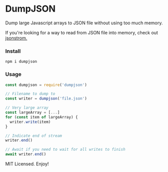# DumpJSON

Dump large Javascript arrays to JSON file without using too much memory.

If you're looking for a way to read from JSON file into memory, check out [jsonstrom.](https://github.com/eldoy/jsonstrom)

### Install

```
npm i dumpjson
```

### Usage

```js
const dumpjson = require('dumpjson')

// Filename to dump to
const writer = dumpjson('file.json')

// Very large array
const largeArray = [...]
for (const item of largeArray) {
  writer.write(item)
}

// Indicate end of stream
writer.end()

// Await if you need to wait for all writes to finish
await writer.end()
```

MIT Licensed. Enjoy!
